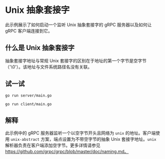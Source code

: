 # Unix 抽象套接字

此示例展示了如何启动一个监听 Unix 抽象套接字的 gRPC 服务器以及如何让 gRPC 客户端连接到它。

## 什么是 Unix 抽象套接字

抽象套接字地址与常规 Unix 套接字的区别在于地址的第一个字节是空字节（'\0'）。该地址与文件系统路径名没有关联。

## 试一试

```
go run server/main.go
```

```
go run client/main.go
```

## 解释

此示例中的 gRPC 服务器监听一个以空字节开头且网络为 `unix` 的地址。客户端使用 `unix-abstract` 方案，端点设置为不带空字节的抽象 Unix 套接字地址。`unix` 解析器负责在客户端添加空字节。更多详情请参见 https://github.com/grpc/grpc/blob/master/doc/naming.md。